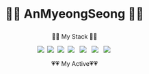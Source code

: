# <p align="center">👏👏 AnMyeongSeong 👏👏</p>





<p align="center"> 👀👀 My Stack 👀👀</p>
<div align="center">
<img src="https://img.shields.io/badge/kotlin-ee0000?style=flat-square&logo=kotlin&logoColor=white"/>&nbsp;
<img src="https://img.shields.io/badge/java-8b0000?style=flat-square&logo=java&logoColor=white"/>&nbsp;
<img src="https://img.shields.io/badge/MySql-b8860b?style=flat-square&logo=Mysql&logoColor=white"/></a>&nbsp;
<img src="https://img.shields.io/badge/PostgreSQL-cd853f?style=flat-square&logo=PostgreSQL&logoColor=white"/></a>&nbsp;&nbsp;
<img src="https://img.shields.io/badge/Oracle-191970?style=flat-square&logo=Oracle&logoColor=white"/></a>&nbsp;&nbsp;
<img src="https://img.shields.io/badge/Jira-41691e?style=flat-square&logo=Jira&logoColor=white"/></a>&nbsp;&nbsp;
<img src="https://img.shields.io/badge/Android-3ddc84?style=flat-square&logo=Android&logoColor=white"/></a>&nbsp;
</div>

<p align="center"> 💗💗 My Active💗💗</p>
